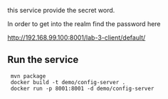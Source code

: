 this service provide the secret word.

In order to get into the realm find the password here

http://192.168.99.100:8001/lab-3-client/default/

Run the service
---------------

````
 mvn package
 docker build -t demo/config-server .
 docker run -p 8001:8001 -d demo/config-server
````